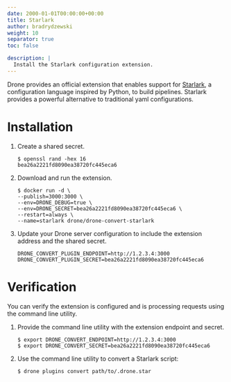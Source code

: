 ```yaml
---
date: 2000-01-01T00:00:00+00:00
title: Starlark
author: bradrydzewski
weight: 10
separator: true
toc: false

description: |
  Install the Starlark configuration extension.
---
```


Drone provides an official extension that enables support for [Starlark](https://docs.bazel.build/versions/master/skylark/language.html), a configuration language inspired by Python, to build pipelines. Starlark provides a powerful alternative to traditional yaml configurations.

<!-- If your yaml configuration files are growing increasing complex, you may want to give Starlark a shot. -->

# Installation

1. Create a shared secret.

    ```
    $ openssl rand -hex 16
    bea26a2221fd8090ea38720fc445eca6
    ```

2. Download and run the extension.

    ```
    $ docker run -d \
    --publish=3000:3000 \
    --env=DRONE_DEBUG=true \
    --env=DRONE_SECRET=bea26a2221fd8090ea38720fc445eca6 \
    --restart=always \
    --name=starlark drone/drone-convert-starlark
    ```

3. Update your Drone server configuration to include the extension address and the shared secret.

    ```
    DRONE_CONVERT_PLUGIN_ENDPOINT=http://1.2.3.4:3000
    DRONE_CONVERT_PLUGIN_SECRET=bea26a2221fd8090ea38720fc445eca6
    ```

# Verification

You can verify the extension is configured and is processing requests using the command line utility.

1. Provide the command line utility with the extension endpoint and secret.

    ```
    $ export DRONE_CONVERT_ENDPOINT=http://1.2.3.4:3000
    $ export DRONE_CONVERT_SECRET=bea26a2221fd8090ea38720fc445eca6
    ```

2. Use the command line utility to convert a Starlark script:

    ```
    $ drone plugins convert path/to/.drone.star
    ```
